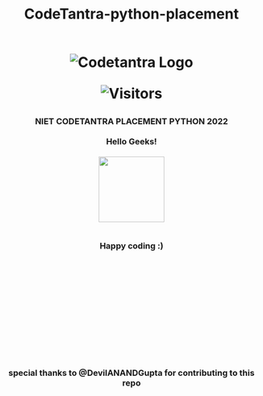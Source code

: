 <H1 align="center">CodeTantra-python-placement 
<br><br>



![Codetantra Logo](https://user-images.githubusercontent.com/110342305/201940666-1012a318-063a-4173-a868-fd47eefdec06.png)

![Visitors](https://api.visitorbadge.io/api/visitors?path=https%3A%2F%2Fgithub.com%2Fwarriorwizard%2FCodeTantra-python-placement&label=%F0%9F%91%BB%20%3A%20&labelColor=%23000000&countColor=%23000000&style=flat-square)

</H1>

<H3 align="center">NIET CODETANTRA PLACEMENT PYTHON 2022
<br>
<br>
<b>Hello Geeks!</b>
<br>
<br>
<img src="http://maothao.github.io/mao-historicizing/imgs/welcome.gif" height="130">
<br>
<br>

Happy coding :)


<br>
<br>
<br>
<br>
<br>
<br>
<br>
<br>
<br>
<br>



special thanks to @DevilANANDGupta for contributing to this repo
